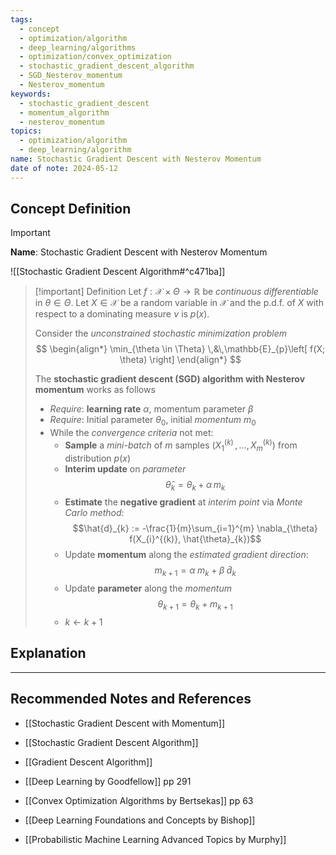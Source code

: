 ```yaml
---
tags:
  - concept
  - optimization/algorithm
  - deep_learning/algorithms
  - optimization/convex_optimization
  - stochastic_gradient_descent_algorithm
  - SGD_Nesterov_momentum
  - Nesterov_momentum
keywords:
  - stochastic_gradient_descent
  - momentum_algorithm
  - nesterov_momentum
topics:
  - optimization/algorithm
  - deep_learning/algorithm
name: Stochastic Gradient Descent with Nesterov Momentum
date of note: 2024-05-12
---
```


## Concept Definition

>[!important]
>**Name**: Stochastic Gradient Descent with Nesterov Momentum

![[Stochastic Gradient Descent Algorithm#^c471ba]]


>[!important] Definition
>Let  $f: \mathcal{X} \times \Theta \to \mathbb{R}$ be *continuous differentiable* in $\theta\in \Theta$. Let $X \in \mathcal{X}$ be a random variable in $\mathcal{X}$ and the p.d.f. of $X$ with respect to a dominating measure $\nu$ is $p(x)$.
>
>Consider the *unconstrained stochastic minimization problem*
>$$
>\begin{align*}
> \min_{\theta \in \Theta} \,&\,\mathbb{E}_{p}\left[  f(X; \theta) \right]
>\end{align*}
>$$
>
>The **stochastic gradient descent (SGD) algorithm with Nesterov momentum** works as follows
>- *Require*: **learning rate** $\alpha$, momentum parameter $\beta$
>- *Require*: Initial parameter $\theta_{0}$, initial *momentum* $m_{0}$
>- While the *convergence criteria* not met:
>	- **Sample** a *mini-batch* of $m$ samples $(X_{1}^{(k)} \,{,}\ldots{,}\,X_{m}^{(k)} )$ from distribution $p(x)$
>	- **Interim update** on *parameter* $$\hat{\theta}_{k} = \theta_{k} + \alpha\,m_{k}$$ 
>	- **Estimate** the **negative gradient** at *interim point* via *Monte Carlo method*: $$\hat{d}_{k} := -\frac{1}{m}\sum_{i=1}^{m} \nabla_{\theta} f(X_{i}^{(k)}, \hat{\theta}_{k})$$
>	- Update **momentum** along the *estimated gradient direction*:  $$m_{k+1} =  \alpha\;m_{k} + \beta\;\hat{d}_{k}$$ 
>	- Update **parameter** along the *momentum* $$\theta_{k+1} = \theta_{k} + m_{k+1}$$ 
>	- $k \leftarrow k+1$





## Explanation





-----------
##  Recommended Notes and References

- [[Stochastic Gradient Descent with Momentum]]
- [[Stochastic Gradient Descent Algorithm]]
- [[Gradient Descent Algorithm]]


- [[Deep Learning by Goodfellow]] pp 291
- [[Convex Optimization Algorithms by Bertsekas]] pp 63
- [[Deep Learning Foundations and Concepts by Bishop]]
- [[Probabilistic Machine Learning Advanced Topics by Murphy]]